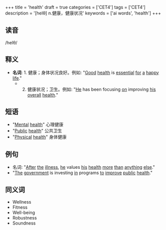 +++
title = 'health'
draft = true
categories = ['CET4']
tags = ['CET4']
description = '[helθ] n.健康，健康状况'
keywords = ['ai words', 'health']
+++

## 读音
/helθ/

## 释义
- **名词**: 1. 健康；身体状况良好。例如: "[Good](/zh/post/good/) [health](/zh/post/health/) is [essential](/zh/post/essential/) [for](/zh/post/for/) [a](/zh/post/a/) [happy](/zh/post/happy/) [life](/zh/post/life/)."
   - 2. 健康状况；卫生。例如: "[He](/zh/post/he/) has been focusing [on](/zh/post/on/) improving [his](/zh/post/his/) [overall](/zh/post/overall/) [health](/zh/post/health/)."

## 短语
- "[Mental](/zh/post/mental/) [health](/zh/post/health/)" 心理健康
- "[Public](/zh/post/public/) [health](/zh/post/health/)" 公共卫生
- "[Physical](/zh/post/physical/) [health](/zh/post/health/)" 身体健康

## 例句
- 名词: "[After](/zh/post/after/) [the](/zh/post/the/) [illness](/zh/post/illness/), [he](/zh/post/he/) values [his](/zh/post/his/) [health](/zh/post/health/) [more](/zh/post/more/) [than](/zh/post/than/) [anything](/zh/post/anything/) [else](/zh/post/else/)."
- "[The](/zh/post/the/) [government](/zh/post/government/) is investing [in](/zh/post/in/) programs [to](/zh/post/to/) [improve](/zh/post/improve/) [public](/zh/post/public/) [health](/zh/post/health/)."

## 同义词
- Wellness
- Fitness
- Well-being
- Robustness
- Soundness
